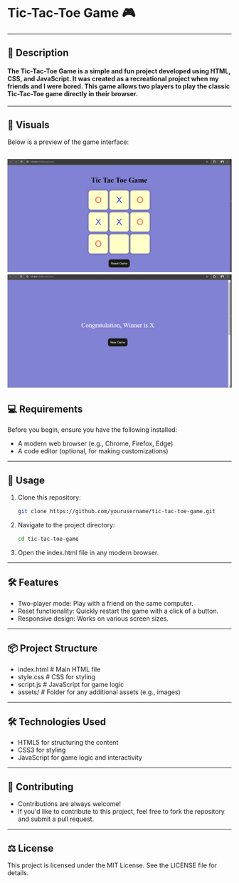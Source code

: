 # Tic-Tac-Toe Game 🎮
---

 ## 📖 Description

   #### The Tic-Tac-Toe Game is a simple and fun project developed using HTML, CSS, and JavaScript. It was created as a recreational project when my friends and I were bored. This game allows two players to play the classic Tic-Tac-Toe game directly in their browser.
 --- 

## 🎨 Visuals

Below is a preview of the game interface:

![Tic-Tac-Toe Game Preview](Screenshot%202025-01-16%20202650.png)
![Tic-Tac-Toe Game Preview](Screenshot%202025-01-16%20202700.png) 
---

## 💻 Requirements

Before you begin, ensure you have the following installed:
- A modern web browser (e.g., Chrome, Firefox, Edge)
- A code editor (optional, for making customizations)

---

## 🚀 Usage

1. Clone this repository:
   ```bash
   git clone https://github.com/yourusername/tic-tac-toe-game.git
   ```
2. Navigate to the project directory:
   ```bash
   cd tic-tac-toe-game
   ```
3. Open the index.html file in any modern browser.

---
## 🛠️ Features
  - Two-player mode: Play with a friend on the same computer.
  - Reset functionality: Quickly restart the game with a click of a button.
  - Responsive design: Works on various screen sizes.

---    
## 📦 Project Structure

  - index.html        # Main HTML file
  - style.css         # CSS for styling
  -  script.js        # JavaScript for game logic
  -  assets/          # Folder for any additional assets (e.g., images)

---
## 🛠️ Technologies Used
  - HTML5 for structuring the content
  - CSS3 for styling
  - JavaScript for game logic and interactivity
---
    
## 🤝 Contributing
  - Contributions are always welcome!
  - If you'd like to contribute to this project, feel free to fork the repository and submit a pull request.
 ---   

## ⚖️ License
  This project is licensed under the MIT License. See the LICENSE file for details.

